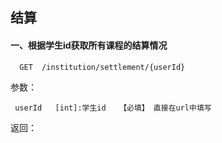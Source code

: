 ## 结算

#### 一、根据学生id获取所有课程的结算情况

      GET  /institution/settlement/{userId}
  
参数：

     userId   [int]:学生id   【必填】 直接在url中填写
          
返回：
